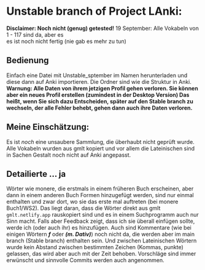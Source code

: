 # Unstable branch of **Project LAnki**: 
**Disclaimer: Noch nicht (genug) getested!**
19 September: Alle Vokabeln von 1 - 117 sind da, aber es  
es ist noch nicht fertig (nie gab es mehr zu tun)   
## Bedienung
Einfach eine Datei mit Unstable_sptember im Namen herunterladen und diese dann auf Anki importieren. 
Die Ordner sind wie die Struktur in Anki.
**Warnung: Alle Daten von ihrem jetzigen Profil gehen verloren. Sie können aber ein neues Profil erstellen (zumindest in der Desktop Version)
Das heißt, wenn Sie sich dazu Entscheiden, später auf den Stable branch zu wechseln, der alle Fehler behebt, gehen dann auch ihre Daten verloren.** 
## Meine Einschätzung:
Es ist *noch* eine unsaubere Sammlung, die überhaubt nicht geprüft wurde. Alle Vokabeln wurden aus gmlt kopiert und vor allem die Lateinischen sind in Sachen Gestalt noch nicht
auf Anki angepasst.
## Detailierte ... ja 
Wörter wie monere, die erstmals in einem früheren Buch erscheinen, aber dann in einem anderen Buch Formen hinzugefügt werden, 
sind nur einmal enthalten und zwar dort, wo sie das erste mal auftreten (bei monere Buch1/WS2). 
Das liegt daran, dass die Wörter direkt aus gmlt `gmlt.netlify.app` rauskopiert sind und es in einem Suchprogramm auch nur Sinn macht.
Falls aber Feedback zeigt, dass ich sie überall einfügen sollte, werde ich (oder auch ihr) es hinzufügen.
Auch sind Kommentare (wie bei einigen Wörtern ***f*** oder ***(m. Dativ)***) noch nicht da, die werden aber im main branch (Stable branch) 
enthalten sein. Und zwischen Lateinischen Wörtern wurde kein Abstand zwischen bestimmten Zeichen (Kommas, punkte) gelassen, das wird aber auch mit der Zeit behoben. 
Vorschläge sind immer erwünscht und sinnvolle Commits werden auch angenommen.
